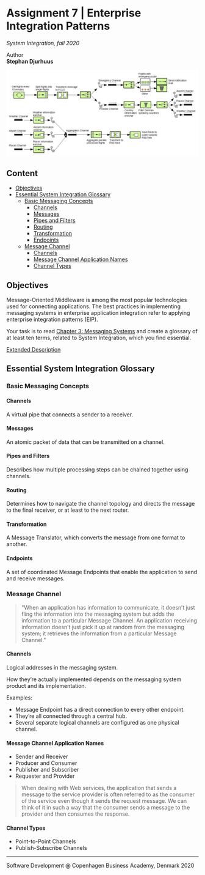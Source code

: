   
  
  
  
  
#  Assignment 7 | Enterprise Integration Patterns
  
  
_System Integration, fall 2020_
  
Author  
**Stephan Djurhuus**
  
![cover image](/assets/cover.png?0.20045233526412765 )  
  
##  Content
  
  
- [Objectives](/#objectives )
- [Essential System Integration Glossary](/#essential-system-integration-glossary )
  - [Basic Messaging Concepts](/#basic-messaging-concepts )
    - [Channels](/#channels )
    - [Messages](/#messages )
    - [Pipes and Filters](/#pipes-and-filters )
    - [Routing](/#routing )
    - [Transformation](/#transformation )
    - [Endpoints](/#endpoints )
  - [Message Channel](/#message-channel )
    - [Channels](/#channels-1 )
    - [Message Channel Application Names](/#message-channel-application-names )
    - [Channel Types](/#channel-types )
  
##  Objectives
  
  
Message-Oriented Middleware is among the most popular technologies used for connecting
applications. The best practices in implementing messaging systems in enterprise application
integration refer to applying enterprise integration patterns (EIP).
  
Your task is to read [Chapter 3: Messaging Systems](https://www.enterpriseintegrationpatterns.com/docs/EnterpriseIntegrationPatterns_HohpeWoolf_ch03.pdf ) and create a glossary of at least ten terms, related to System Integration, which you find essential.
  
[Extended Description](https://datsoftlyngby.github.io/soft2020fall/resources/0dc4c4f6-A7-EIP.pdf )
  
##  Essential System Integration Glossary
  
  
  
###  Basic Messaging Concepts
  
  
####  Channels
  
  
A virtual pipe that connects a sender to a receiver.
  
####  Messages
  
  
An atomic packet of data that can be transmitted on a channel.
  
####  Pipes and Filters
  
  
Describes how multiple processing steps can be
chained together using channels.
  
####  Routing
  
  
Determines how to navigate the channel topology and directs the message to the final receiver, or at least to the next router.
  
####  Transformation
  
  
A Message Translator, which converts the message from one format to another.
  
####  Endpoints
  
  
A set of coordinated Message Endpoints that enable the application to send and receive messages.
  
  
###  Message Channel
  
  
> "When an application has information to communicate, it doesn’t just fling the information into the messaging system but adds the information to a particular Message Channel. An application receiving information doesn’t just pick it up at random from the messaging system; it retrieves the information from a particular Message Channel."
  
####  Channels
  
  
Logical addresses in the messaging system.
  
How they’re actually implemented depends on the messaging system product and its implementation.
  
Examples:
  
-   Message Endpoint has a direct connection to every other endpoint.
-   They’re all connected through a central hub.
-   Several separate logical channels are configured as one physical channel.
  
####  Message Channel Application Names
  
  
-   Sender and Receiver
-   Producer and Consumer
-   Publisher and Subscriber
-   Requester and Provider
  
> When dealing with Web services, the application that sends a message to the service provider is often referred to as the consumer of the service even though it sends the request message. We can think of it in such a way that the consumer sends a message to the provider and then consumes the response.
  
####  Channel Types
  
  
-   Point-to-Point Channels
-   Publish-Subscribe Channels
  
  
---
  
Software Development @ Copenhagen Business Academy, Denmark 2020
  